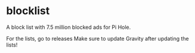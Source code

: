 # blocklist
A block list with 7.5 million blocked ads for Pi Hole.

For the lists, go to releases
Make sure to update Gravity after updating the lists!
